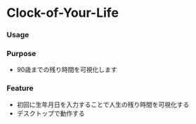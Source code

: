 # Clock-of-Your-Life

### Usage


### Purpose
- 90歳までの残り時間を可視化します

### Feature
- 初回に生年月日を入力することで人生の残り時間を可視化する
- デスクトップで動作する
